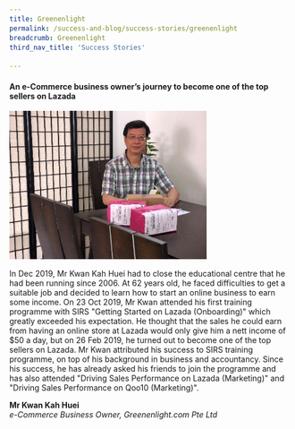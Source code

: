 ```yaml
---
title: Greenenlight
permalink: /success-and-blog/success-stories/greenenlight
breadcrumb: Greenenlight
third_nav_title: 'Success Stories'

---
```


<h4>An e-Commerce business owner’s journey to become one of the top sellers on Lazada</h4>

<img src="/images/images-2021/SuccessStories-MrKwan.jpg" style="width:70%;">

<p>In Dec 2019, Mr Kwan Kah Huei had to close the educational centre that he had been running since 2006. At 62 years old, he faced difficulties to get a suitable job and decided 
to learn how to start an online business to earn some income. On 23 Oct 2019, Mr Kwan attended his first training programme with SIRS "Getting Started on Lazada (Onboarding)" 
which greatly exceeded his expectation. He thought that the sales he could earn from having an online store at Lazada would only give him a nett income of $50 a day, but on 26 
Feb 2019, he turned out to become one of the top sellers on Lazada. Mr Kwan attributed his success to SIRS training programme, on top of his background in business and accountancy. 
Since his success, he has already asked his friends to join the programme and has also attended "Driving Sales Performance on Lazada (Marketing)" and "Driving Sales Performance on 
Qoo10 (Marketing)".</p>

<b>Mr Kwan Kah Huei</b><br>
<i>e-Commerce Business Owner, Greenenlight.com Pte Ltd</i>
